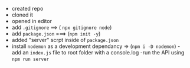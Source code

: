 - created repo
- cloned it
- opened in editor
- add `.gitignore` ==> ( `npx gitignore node`)
- add `package.json` ===> (`npm init -y`)
- added "server" scrpt inside of `package.json`
- install `nodemon` as a development dependancy => (`npm i -D nodemon`)
-add an `index.js` file to root folder with a console.log
-run the API using `npm run server`
